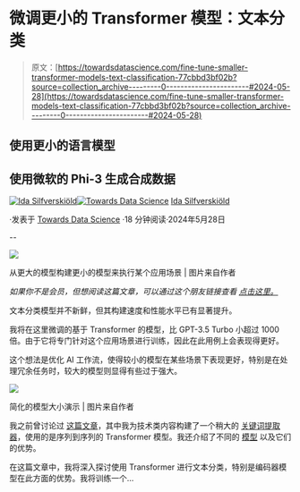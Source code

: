 # 微调更小的 Transformer 模型：文本分类

> 原文：[https://towardsdatascience.com/fine-tune-smaller-transformer-models-text-classification-77cbbd3bf02b?source=collection_archive---------0-----------------------#2024-05-28](https://towardsdatascience.com/fine-tune-smaller-transformer-models-text-classification-77cbbd3bf02b?source=collection_archive---------0-----------------------#2024-05-28)

## 使用更小的语言模型

## 使用微软的 Phi-3 生成合成数据

[](https://medium.com/@ilsilfverskiold?source=post_page---byline--77cbbd3bf02b--------------------------------)[![Ida Silfverskiöld](../Images/a2c0850bc0198688f70a5eca858cf8b5.png)](https://medium.com/@ilsilfverskiold?source=post_page---byline--77cbbd3bf02b--------------------------------)[](https://towardsdatascience.com/?source=post_page---byline--77cbbd3bf02b--------------------------------)[![Towards Data Science](../Images/a6ff2676ffcc0c7aad8aaf1d79379785.png)](https://towardsdatascience.com/?source=post_page---byline--77cbbd3bf02b--------------------------------) [Ida Silfverskiöld](https://medium.com/@ilsilfverskiold?source=post_page---byline--77cbbd3bf02b--------------------------------)

·发表于 [Towards Data Science](https://towardsdatascience.com/?source=post_page---byline--77cbbd3bf02b--------------------------------) ·18 分钟阅读·2024年5月28日

--

![](../Images/d6d2531f8cfeba1957c01af183353d13.png)

从更大的模型构建更小的模型来执行某个应用场景 | 图片来自作者

*如果你不是会员，但想阅读这篇文章，可以通过这个朋友链接查看* [*点击这里。*](/fine-tune-smaller-transformer-models-text-classification-77cbbd3bf02b?sk=e71e980957ac03cbb3676a33252c61ad)

文本分类模型并不新鲜，但其构建速度和性能水平已有显著提升。

我将在这里微调的基于 Transformer 的模型，比 GPT-3.5 Turbo 小超过 1000 倍。由于它将专门针对这个应用场景进行训练，因此在此用例上会表现得更好。

这个想法是优化 AI 工作流，使得较小的模型在某些场景下表现更好，特别是在处理冗余任务时，较大的模型则显得有些过于强大。

![](../Images/782d09ae6a26ffdc3592b605481710ca.png)

简化的模型大小演示 | 图片来自作者

我之前曾讨论过 [这篇文章](https://medium.com/gitconnected/fine-tune-smaller-nlp-models-with-hugging-face-for-specific-use-cases-1745813471dc)，其中我为技术类内容构建了一个稍大的 [关键词提取器](https://huggingface.co/ilsilfverskiold/tech-keywords-extractor)，使用的是序列到序列的 Transformer 模型。我还介绍了不同的 [模型](https://github.com/ilsilfverskiold/smaller-models-docs/tree/main/nlp/docs) 以及它们的优势。

在这篇文章中，我将深入探讨使用 Transformer 进行文本分类，特别是编码器模型在此方面的优势。我将训练一个…
